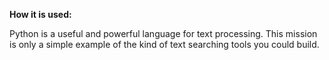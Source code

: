 **How it is used:**

Python is a useful and powerful language for text processing.
This mission is only a simple example of the kind of text searching tools you could build.
